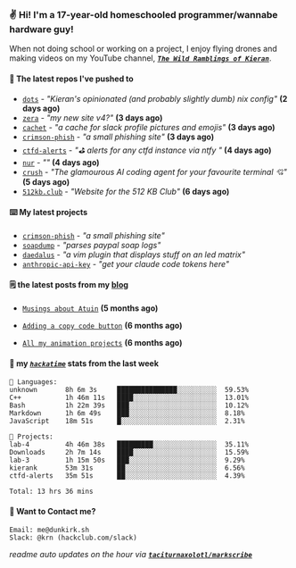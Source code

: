 ### ✌️ Hi! I'm a 17-year-old homeschooled programmer/wannabe hardware guy!

When not doing school or working on a project, I enjoy flying drones and making videos on my YouTube channel, [**_`The Wild Ramblings of Kieran`_**](https://youtube.com/@kieran.rambles).

#### 👷 The latest repos I've pushed to

- [`dots`](https://github.com/taciturnaxolotl/dots) - _"Kieran's opinionated (and probably slightly dumb) nix config"_ **(2 days ago)**
- [`zera`](https://github.com/taciturnaxolotl/zera) - _"my new site v4?"_ **(3 days ago)**
- [`cachet`](https://github.com/taciturnaxolotl/cachet) - _"a cache for slack profile pictures and emojis"_ **(3 days ago)**
- [`crimson-phish`](https://github.com/taciturnaxolotl/crimson-phish) - _"a small phishing site"_ **(3 days ago)**
- [`ctfd-alerts`](https://github.com/taciturnaxolotl/ctfd-alerts) - _"⛳ alerts for any ctfd instance via ntfy "_ **(4 days ago)**
- [`nur`](https://github.com/charmbracelet/nur) - _""_ **(4 days ago)**
- [`crush`](https://github.com/charmbracelet/crush) - _"The glamourous AI coding agent for your favourite terminal 💘"_ **(5 days ago)**
- [`512kb.club`](https://github.com/kevquirk/512kb.club) - _"Website for the 512 KB Club"_ **(6 days ago)**

#### ⌨️ My latest projects

- [`crimson-phish`](https://github.com/taciturnaxolotl/crimson-phish) - _"a small phishing site"_
- [`soapdump`](https://github.com/taciturnaxolotl/soapdump) - _"parses paypal soap logs"_
- [`daedalus`](https://github.com/taciturnaxolotl/daedalus) - _"a vim plugin that displays stuff on an led matrix"_
- [`anthropic-api-key`](https://github.com/taciturnaxolotl/anthropic-api-key) - _"get your claude code tokens here"_

#### 🗒️ the latest posts from my [blog](https://dunkirk.sh)

- [`Musings about Atuin`](https://dunkirk.sh/blog/atuin/) **(5 months ago)**

- [`Adding a copy code button`](https://dunkirk.sh/blog/adding-a-copy-button/) **(6 months ago)**

- [`All my animation projects`](https://dunkirk.sh/blog/my-animations/) **(6 months ago)**



#### 📡 my [_`hackatime`_](https://waka.hackclub.com) stats from the last week

```text
💾 Languages:
unknown       8h 6m 3s     ███████████████░░░░░░░░░░  59.53%
C++           1h 46m 11s   ████░░░░░░░░░░░░░░░░░░░░░  13.01%
Bash          1h 22m 39s   ███░░░░░░░░░░░░░░░░░░░░░░  10.12%
Markdown      1h 6m 49s    ███░░░░░░░░░░░░░░░░░░░░░░  8.18%
JavaScript    18m 51s      █░░░░░░░░░░░░░░░░░░░░░░░░  2.31%

💼 Projects:
lab-4         4h 46m 38s   █████████░░░░░░░░░░░░░░░░  35.11%
Downloads     2h 7m 14s    ████░░░░░░░░░░░░░░░░░░░░░  15.59%
lab-3         1h 15m 50s   ███░░░░░░░░░░░░░░░░░░░░░░  9.29%
kierank       53m 31s      ██░░░░░░░░░░░░░░░░░░░░░░░  6.56%
ctfd-alerts   35m 51s      ██░░░░░░░░░░░░░░░░░░░░░░░  4.39%

Total: 13 hrs 36 mins
```

#### 📮 Want to Contact me?

```text
Email: me@dunkirk.sh
Slack: @krn (hackclub.com/slack)
```

_readme auto updates on the hour via [**`taciturnaxolotl/markscribe`**](https://github.com/taciturnaxolotl/markscribe)_
